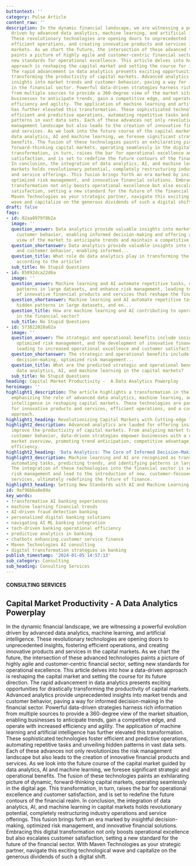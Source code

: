 ```yaml
---
buttontext: ''
category: Pulse Article
content_raw: ''
description: In the dynamic financial landscape, we are witnessing a powerful evolution
  driven by advanced data analytics, machine learning, and artificial intelligence.
  These revolutionary technologies are opening doors to unprecedented insights, fostering
  efficient operations, and creating innovative products and services in the capital
  markets. As we chart the future, the intersection of these advanced technologies
  paints a picture of highly agile and customer-centric financial sector, setting
  new standards for operational excellence. This article delves into how a data-driven
  approach is reshaping the capital market and setting the course for its future direction.
  The rapid advancement in data analytics presents exciting opportunities for drastically
  transforming the productivity of capital markets. Advanced analytics provide unprecedented
  insights into market trends and customer behavior, paving a way for informed decision-making
  in the financial sector. Powerful data-driven strategies harness rich information
  from multiple sources to provide a 360-degree view of the market situation, enabling
  businesses to anticipate trends, gain a competitive edge, and operate with increased
  efficiency and agility. The application of machine learning and artificial intelligence
  has further elevated this transformation. These sophisticated technologies foster
  efficient and predictive operations, automating repetitive tasks and unveiling hidden
  patterns in vast data sets. Each of these advances not only revolutionizes the risk
  management landscape but also leads to the creation of innovative financial products
  and services. As we look into the future course of the capital market guided by
  data analytics, AI and machine learning, we foresee significant strategic and operational
  benefits. The fusion of these technologies paints an exhilarating picture of dynamic,
  forward-thinking capital markets, operating seamlessly in the digital age. This
  transformation, in turn, raises the bar for operational excellence and customer
  satisfaction, and is set to redefine the future contours of the financial realm.
  In conclusion, the integration of data analytics, AI, and machine learning in capital
  markets holds revolutionary potential, completely restructuring industry operations
  and service offerings. This fusion brings forth an era marked by insightful decision-making,
  optimized risk management, and innovative financial solutions. Embracing this digital
  transformation not only boosts operational excellence but also escalates customer
  satisfaction, setting a new standard for the future of the financial sector. With
  Maven Technologies as your strategic partner, navigate this exciting technological
  wave and capitalize on the generous dividends of such a digital shift.
draft: false
faqs:
- id: 02aa8979f8b2a
  image: ''
  question_answer: Data analytics provide valuable insights into market trends and
    customer behavior, enabling informed decision-making and offering a comprehensive
    view of the market to anticipate trends and maintain a competitive edge.
  question_shortanswer: Data analytics provide valuable insights into market trends
    and customer behavior, enabling informed...
  question_title: What role do data analytics play in transforming the capital markets
    according to the article?
  sub_title: No Stupid Questions
- id: 85892dca22d6a
  image: ''
  question_answer: Machine learning and AI automate repetitive tasks, uncover hidden
    patterns in large datasets, and enhance risk management, leading to the creation
    of innovative financial products and services that reshape the financial sector.
  question_shortanswer: Machine learning and AI automate repetitive tasks, uncover
    hidden patterns in large datasets, and en...
  question_title: How are machine learning and AI contributing to operational changes
    in the financial sector?
  sub_title: No Stupid Questions
- id: 573822028a02a
  image: ''
  question_answer: The strategic and operational benefits include insightful decision-making,
    optimized risk management, and the development of innovative financial solutions,
    leading to increased operational excellence and customer satisfaction.
  question_shortanswer: The strategic and operational benefits include insightful
    decision-making, optimized risk management...
  question_title: What are the predicted strategic and operational benefits of integrating
    data analytics, AI, and machine learning in the capital markets?
  sub_title: No Stupid Questions
heading: Capital Market Productivity -  A Data Analytics Powerplay
heroimage: ''
highlight1_description: The article highlights a transformation in the financial landscape,
  emphasizing the role of advanced data analytics, machine learning, and artificial
  intelligence in reshaping capital markets. These technologies are paving the way
  for innovative products and services, efficient operations, and a customer-centric
  approach.
highlight1_heading: Revolutionizing Capital Markets with Cutting-edge Technology
highlight2_description: Advanced analytics are lauded for offering insights that significantly
  improve the productivity of capital markets. From analyzing market trends to understanding
  customer behavior, data-driven strategies empower businesses with a comprehensive
  market overview, promoting trend anticipation, competitive advantage, and operational
  efficiency.
highlight2_heading: 'Data Analytics: The Core of Informed Decision-Making'
highlight3_description: Machine learning and AI are recognized as transformative forces,
  automating tasks, predicting trends, and identifying patterns in large data sets.
  The integration of these technologies into the financial sector is set to revolutionize
  risk management and lead to the introduction of new, customer-focused financial
  services, ultimately redefining the future of finance.
highlight3_heading: Setting New Standards with AI and Machine Learning
id: 9af96bba8e09a
key_words:
- transformative AI banking experiences
- machine learning financial trends
- AI-driven fraud detection banking
- personalized digital banking solutions
- navigating AI ML banking integration
- tech-driven banking operational efficiency
- predictive analytics in banking
- chatbots enhancing customer service finance
- Maven Technologies AI consulting
- digital transformation strategies in banking
publish_timestamp: '2024-01-05 14:57:13'
sub_category: Consulting
sub_heading: Consulting Services
---
```


#### CONSULTING SERVICES
## Capital Market Productivity -  A Data Analytics Powerplay
In the dynamic financial landscape, we are witnessing a powerful evolution driven by advanced data analytics, machine learning, and artificial intelligence. These revolutionary technologies are opening doors to unprecedented insights, fostering efficient operations, and creating innovative products and services in the capital markets. As we chart the future, the intersection of these advanced technologies paints a picture of highly agile and customer-centric financial sector, setting new standards for operational excellence. This article delves into how a data-driven approach is reshaping the capital market and setting the course for its future direction. The rapid advancement in data analytics presents exciting opportunities for drastically transforming the productivity of capital markets. Advanced analytics provide unprecedented insights into market trends and customer behavior, paving a way for informed decision-making in the financial sector. Powerful data-driven strategies harness rich information from multiple sources to provide a 360-degree view of the market situation, enabling businesses to anticipate trends, gain a competitive edge, and operate with increased efficiency and agility. The application of machine learning and artificial intelligence has further elevated this transformation. These sophisticated technologies foster efficient and predictive operations, automating repetitive tasks and unveiling hidden patterns in vast data sets. Each of these advances not only revolutionizes the risk management landscape but also leads to the creation of innovative financial products and services. As we look into the future course of the capital market guided by data analytics, AI and machine learning, we foresee significant strategic and operational benefits. The fusion of these technologies paints an exhilarating picture of dynamic, forward-thinking capital markets, operating seamlessly in the digital age. This transformation, in turn, raises the bar for operational excellence and customer satisfaction, and is set to redefine the future contours of the financial realm. In conclusion, the integration of data analytics, AI, and machine learning in capital markets holds revolutionary potential, completely restructuring industry operations and service offerings. This fusion brings forth an era marked by insightful decision-making, optimized risk management, and innovative financial solutions. Embracing this digital transformation not only boosts operational excellence but also escalates customer satisfaction, setting a new standard for the future of the financial sector. With Maven Technologies as your strategic partner, navigate this exciting technological wave and capitalize on the generous dividends of such a digital shift.